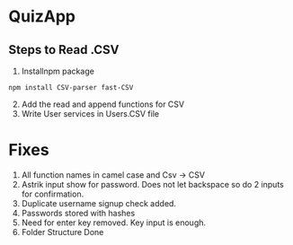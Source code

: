 # QuizApp

## Steps to Read .CSV
1. Installnpm package
```
npm install CSV-parser fast-CSV
```
2. Add the read and append functions for CSV
3. Write User services in Users.CSV file

# Fixes
1. All function names in camel case and Csv -> CSV 
2. Astrik input show for password. Does not let backspace so do 2 inputs for confirmation.
3. Duplicate username signup check added.
4. Passwords stored with hashes
5. Need for enter key removed. Key input is enough.
6. Folder Structure Done
